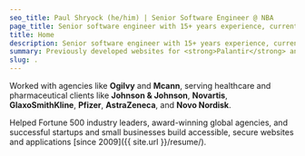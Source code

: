 ```yaml
---
seo_title: Paul Shryock (he/him) | Senior Software Engineer @ NBA
page_title: Senior software engineer with 15+ years experience, currently building better editorial content publishing tools for the&nbsp;NBA.
title: Home
description: Senior software engineer with 15+ years experience, currently building better editorial content publishing tools for the NBA.
summary: Previously developed websites for <strong>Palantir</strong> and led front end development for the Visual Communications team at <strong>Realogy</strong>, building digital products for internal teams and real estate brands like <strong>Coldwell&nbsp;Banker</strong>, <strong>Sotheby's</strong>, and <strong>Century&nbsp;21</strong>.
slug: .
---
```


Worked with agencies like **Ogilvy** and **Mcann**, serving healthcare and pharmaceutical clients like **Johnson&nbsp;&&nbsp;Johnson**, **Novartis**, **GlaxoSmithKline**, **Pfizer**, **AstraZeneca**, and&nbsp;**Novo&nbsp;Nordisk**.

Helped Fortune 500 industry leaders, award-winning global agencies, and successful startups and small businesses build accessible, secure websites and applications [since&nbsp;2009]({{ site.url }}/resume/).
